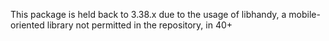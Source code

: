 This package is held back to 3.38.x due to the usage of libhandy, a mobile-oriented library not permitted in the repository, in 40+